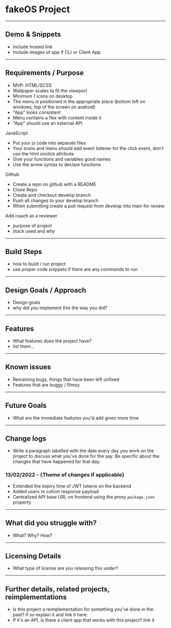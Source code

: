 # fakeOS Project

---

## Demo & Snippets

-   Include hosted link
-   Include images of app if CLI or Client App

---

## Requirements / Purpose

-   MVP:
  HTML/SCSS
  - Wallpaper scales to fit the viewport
  - Minimum 1 icons on desktop
  - The menu is positioned in the appropriate place (bottom left on windows, top of the screen on android)
  - "App" looks consistent
  - Menu contains a flex with content inside it
  - "App" should use an external API

  JavaScript
  - Put your js code into separate files
  - Your icons and menu should add event listener for the click event, don't use the html onclick attribute
  - Give your functions and variables good names
  - Use the arrow syntax to declare functions

  Github
  - Create a repo on github with a README
  - Clone Repo
  - Create and checkout develop branch
  - Push all changes to your develop branch
  - When submitting create a pull request from develop into main for review

Add coach as a reviewer
-   purpose of project
-   stack used and why

---

## Build Steps

-   how to build / run project
-   use proper code snippets if there are any commands to run

---

## Design Goals / Approach

-   Design goals
-   why did you implement this the way you did?

---

## Features

-   What features does the project have?
-   list them...

---

## Known issues

-   Remaining bugs, things that have been left unfixed
-   Features that are buggy / flimsy

---

## Future Goals

-   What are the immediate features you'd add given more time

---

## Change logs

-   Write a paragraph labelled with the date every day you work on the project to discuss what you've done for the say. Be specific about the changes that have happened for that day.

### 13/02/2022 - {Theme of changes if applicable}

-   Extended the expiry time of JWT tokens on the backend
-   Added users to cohort response payload
-   Centralized API base URL on frontend using the proxy `package.json` property

---

## What did you struggle with?

-   What? Why? How?

---

## Licensing Details

-   What type of license are you releasing this under?

---

## Further details, related projects, reimplementations

-   Is this project a reimplementation for something you've done in the past? if so explain it and link it here.
-   If it's an API, is there a client app that works with this project? link it
